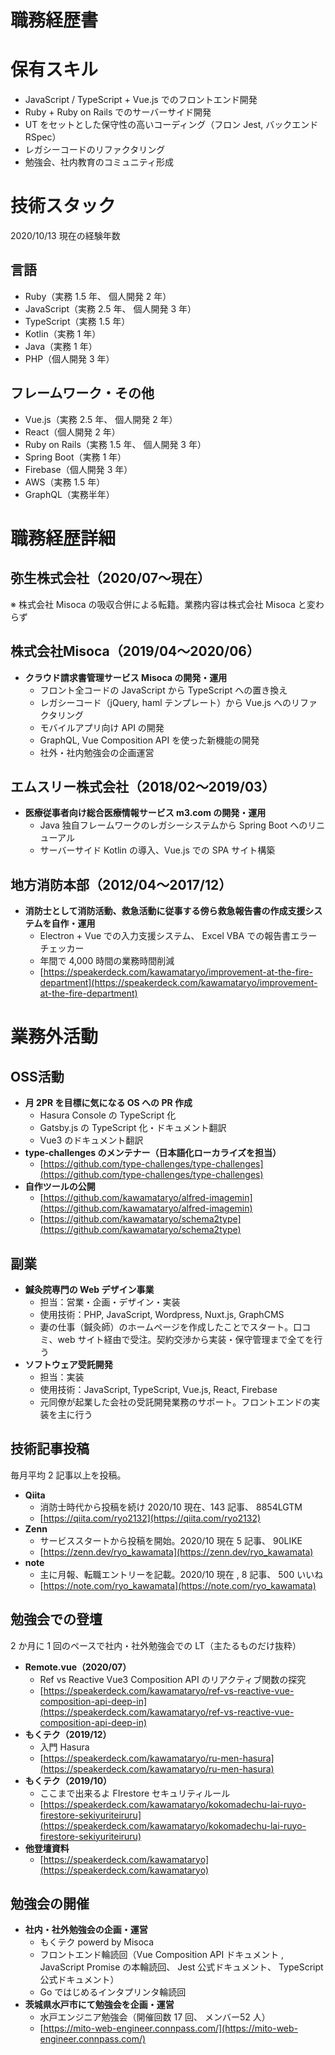 # 職務経歴書

# 保有スキル

- JavaScript / TypeScript + Vue.js でのフロントエンド開発
- Ruby + Ruby on Rails でのサーバーサイド開発
- UT をセットとした保守性の高いコーディング（フロン Jest, バックエンド RSpec）
- レガシーコードのリファクタリング
- 勉強会、社内教育のコミュニティ形成

# 技術スタック

2020/10/13 現在の経験年数

## 言語

- Ruby（実務 1.5 年、 個人開発 2 年）
- JavaScript（実務 2.5 年、 個人開発 3 年）
- TypeScript（実務 1.5 年）
- Kotlin（実務 1 年）
- Java（実務 1 年）
- PHP（個人開発 3 年）

## フレームワーク・その他

- Vue.js（実務 2.5 年、 個人開発 2 年）
- React（個人開発 2 年）
- Ruby on Rails（実務 1.5 年、 個人開発 3 年）
- Spring Boot（実務 1 年）
- Firebase（個人開発 3 年）
- AWS（実務 1.5 年）
- GraphQL（実務半年）

# 職務経歴詳細

## 弥生株式会社（2020/07〜現在）

※ 株式会社 Misoca の吸収合併による転籍。業務内容は株式会社 Misoca と変わらず

## 株式会社Misoca（2019/04〜2020/06）

- **クラウド請求書管理サービス Misoca の開発・運用**
    - フロント全コードの JavaScript から TypeScript への置き換え
    - レガシーコード（jQuery, haml テンプレート）から Vue.js へのリファクタリング
    - モバイルアプリ向け API の開発
    - GraphQL, Vue Composition API を使った新機能の開発
    - 社外・社内勉強会の企画運営

## エムスリー株式会社（2018/02〜2019/03）

- **医療従事者向け総合医療情報サービス m3.com の開発・運用**
    - Java 独自フレームワークのレガシーシステムから Spring Boot へのリニューアル
    - サーバーサイド Kotlin の導入、Vue.js での SPA サイト構築

## 地方消防本部（2012/04〜2017/12）

- **消防士として消防活動、救急活動に従事する傍ら救急報告書の作成支援システムを自作・運用**
    - Electron + Vue での入力支援システム、  Excel VBA での報告書エラーチェッカー
    - 年間で 4,000 時間の業務時間削減
    - [https://speakerdeck.com/kawamataryo/improvement-at-the-fire-department](https://speakerdeck.com/kawamataryo/improvement-at-the-fire-department)

# 業務外活動

## OSS活動

- **月 2PR を目標に気になる OS への PR 作成**
    - Hasura Console の TypeScript 化
    - Gatsby.js の TypeScript 化・ドキュメント翻訳
    - Vue3 のドキュメント翻訳
- **type-challenges のメンテナー（日本語化ローカライズを担当）**
    - [https://github.com/type-challenges/type-challenges](https://github.com/type-challenges/type-challenges)
- **自作ツールの公開**
    - [https://github.com/kawamataryo/alfred-imagemin](https://github.com/kawamataryo/alfred-imagemin)
    - [https://github.com/kawamataryo/schema2type](https://github.com/kawamataryo/schema2type)

## 副業

- **鍼灸院専門の Web デザイン事業**
    - 担当：営業・企画・デザイン・実装
    - 使用技術：PHP, JavaScript, Wordpress, Nuxt.js, GraphCMS
    - 妻の仕事（鍼灸師）のホームページを作成したことでスタート。口コミ、web サイト経由で受注。契約交渉から実装・保守管理まで全てを行う
- **ソフトウェア受託開発**
    - 担当：実装
    - 使用技術：JavaScript, TypeScript, Vue.js, React, Firebase
    - 元同僚が起業した会社の受託開発業務のサポート。フロントエンドの実装を主に行う

## 技術記事投稿

毎月平均 2 記事以上を投稿。

- **Qiita**
    - 消防士時代から投稿を続け 2020/10 現在、143 記事、 8854LGTM
    - [https://qiita.com/ryo2132](https://qiita.com/ryo2132)
- **Zenn**
    - サービススタートから投稿を開始。2020/10 現在 5 記事、 90LIKE
    - [https://zenn.dev/ryo_kawamata](https://zenn.dev/ryo_kawamata)
- **note**
    - 主に月報、転職エントリーを記載。2020/10 現在 , 8 記事、 500 いいね
    - [https://note.com/ryo_kawamata](https://note.com/ryo_kawamata)

## 勉強会での登壇

2 か月に 1 回のペースで社内・社外勉強会での LT（主たるものだけ抜粋）

- **Remote.vue（2020/07）**
    - Ref vs Reactive Vue3 Composition API のリアクティブ関数の探究
    - [https://speakerdeck.com/kawamataryo/ref-vs-reactive-vue-composition-api-deep-in](https://speakerdeck.com/kawamataryo/ref-vs-reactive-vue-composition-api-deep-in)
- **もくテク（2019/12）**
    - 入門 Hasura
    - [https://speakerdeck.com/kawamataryo/ru-men-hasura](https://speakerdeck.com/kawamataryo/ru-men-hasura)
- **もくテク（2019/10）**
    - ここまで出来るよ FIrestore セキュリティルール
    - [https://speakerdeck.com/kawamataryo/kokomadechu-lai-ruyo-firestore-sekiyuriteiruru](https://speakerdeck.com/kawamataryo/kokomadechu-lai-ruyo-firestore-sekiyuriteiruru)
- **他登壇資料**
    - [https://speakerdeck.com/kawamataryo](https://speakerdeck.com/kawamataryo)

## 勉強会の開催

- **社内・社外勉強会の企画・運営**
    - もくテク powerd by Misoca
    - フロントエンド輪読回（Vue Composition API ドキュメント , JavaScript Promise の本輪読回、 Jest 公式ドキュメント、 TypeScript 公式ドキュメント）
    - Go ではじめるインタプリンタ輪読回
- **茨城県水戸市にて勉強会を企画・運営**
    - 水戸エンジニア勉強会（開催回数 17 回、 メンバー52 人）
    - [https://mito-web-engineer.connpass.com/](https://mito-web-engineer.connpass.com/)